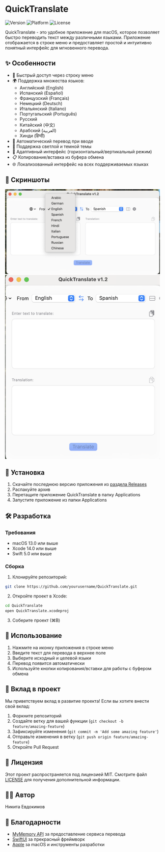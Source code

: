 # QuickTranslate

![Version](https://img.shields.io/badge/version-1.2-blue)
![Platform](https://img.shields.io/badge/platform-macOS-lightgrey)
![License](https://img.shields.io/badge/license-MIT-green)

QuickTranslate - это удобное приложение для macOS, которое позволяет быстро переводить текст между различными языками. Приложение отображается в строке меню и предоставляет простой и интуитивно понятный интерфейс для мгновенного перевода.

## ✨ Особенности

- 🚀 Быстрый доступ через строку меню
- 🌍 Поддержка множества языков:
  - Английский (English)
  - Испанский (Español)
  - Французский (Français)
  - Немецкий (Deutsch)
  - Итальянский (Italiano)
  - Португальский (Português)
  - Русский
  - Китайский (中文)
  - Арабский (العربية)
  - Хинди (हिन्दी)
- 🔄 Автоматический перевод при вводе
- 🎨 Поддержка светлой и темной темы
- 📱 Адаптивный интерфейс (горизонтальный/вертикальный режим)
- 📋 Копирование/вставка из буфера обмена
- 🌐 Локализованный интерфейс на всех поддерживаемых языках

## 📸 Скриншоты

![Горизонтальный режим](screenshots/horizontal.png)
![Вертикальный режим](screenshots/vertical.png)

## 💾 Установка

1. Скачайте последнюю версию приложения из [раздела Releases](https://github.com/yourusername/QuickTranslate/releases)
2. Распакуйте архив
3. Перетащите приложение QuickTranslate в папку Applications
4. Запустите приложение из папки Applications

## 🛠️ Разработка

### Требования
- macOS 13.0 или выше
- Xcode 14.0 или выше
- Swift 5.0 или выше

### Сборка
1. Клонируйте репозиторий:
```bash
git clone https://github.com/yourusername/QuickTranslate.git
```
2. Откройте проект в Xcode:
```bash
cd QuickTranslate
open QuickTranslate.xcodeproj
```
3. Соберите проект (⌘B)

## 📝 Использование

1. Нажмите на иконку приложения в строке меню
2. Введите текст для перевода в верхнее поле
3. Выберите исходный и целевой языки
4. Перевод появится автоматически
5. Используйте кнопки копирования/вставки для работы с буфером обмена

## 🤝 Вклад в проект

Мы приветствуем вклад в развитие проекта! Если вы хотите внести свой вклад:

1. Форкните репозиторий
2. Создайте ветку для вашей функции (`git checkout -b feature/amazing-feature`)
3. Зафиксируйте изменения (`git commit -m 'Add some amazing feature'`)
4. Отправьте изменения в ветку (`git push origin feature/amazing-feature`)
5. Откройте Pull Request

## 📄 Лицензия

Этот проект распространяется под лицензией MIT. Смотрите файл [LICENSE](LICENSE) для получения дополнительной информации.

## 👨‍💻 Автор

Никита Евдокимов

## 🙏 Благодарности

- [MyMemory API](https://mymemory.translated.net/) за предоставление сервиса перевода
- [SwiftUI](https://developer.apple.com/xcode/swiftui/) за прекрасный фреймворк
- [Apple](https://www.apple.com) за macOS и инструменты разработки 
